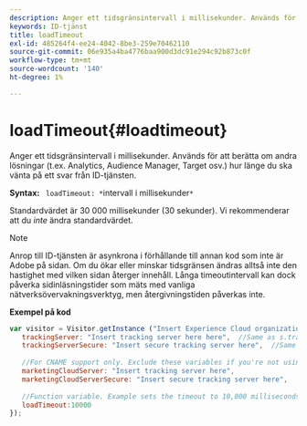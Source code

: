```yaml
---
description: Anger ett tidsgränsintervall i millisekunder. Används för att berätta om andra lösningar (t.ex. Analytics, Audience Manager, Target osv.) hur länge du ska vänta på ett svar från ID-tjänsten.
keywords: ID-tjänst
title: loadTimeout
exl-id: 485264f4-ee24-4042-8be3-259e70462110
source-git-commit: 06e935a4ba4776baa900d3dc91e294c92b873c0f
workflow-type: tm+mt
source-wordcount: '140'
ht-degree: 1%

---
```


# loadTimeout{#loadtimeout}

Anger ett tidsgränsintervall i millisekunder. Används för att berätta om andra lösningar (t.ex. Analytics, Audience Manager, Target osv.) hur länge du ska vänta på ett svar från ID-tjänsten.

**Syntax:** ` loadTimeout: *`intervall i millisekunder`*`

Standardvärdet är 30 000 millisekunder (30 sekunder). Vi rekommenderar att du *inte* ändra standardvärdet.

>[!NOTE]
>
>Anrop till ID-tjänsten är asynkrona i förhållande till annan kod som inte är Adobe på sidan. Om du ökar eller minskar tidsgränsen ändras alltså inte den hastighet med vilken sidan återger innehåll. Långa timeoutintervall kan dock påverka sidinläsningstider som mäts med vanliga nätverksövervakningsverktyg, men återgivningstiden påverkas inte.

**Exempel på kod**

```js
var visitor = Visitor.getInstance ("Insert Experience Cloud organization ID here",{ 
   trackingServer: "Insert tracking server here here",  //Same as s.trackingServer 
   trackingServerSecure: "Insert secure tracking server here",  //Same as s.trackingServerSecure 
 
   //For CNAME support only. Exclude these variables if you're not using CNAME 
   marketingCloudServer: "Insert tracking server here", 
   marketingCloudServerSecure: "Insert secure tracking server here", 
 
   //Function variable. Example sets the timeout to 10,000 milliseconds (10 seconds). 
   loadTimeout:10000 
});
```
